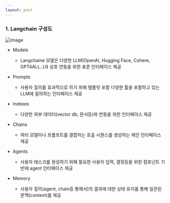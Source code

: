 ```yaml
---
layout: post
---
```


### 1. Langchain 구성도

![image](https://github.com/user-attachments/assets/45763e4d-9670-42e4-81c0-514ed0b355ff)

- Models
  - Langchaine 모델은 다양한 LLM(OpenAI, Hugging Face, Cohere, GPT4ALL..)과 상호 연동을 위한 표준 인터페이스 제공

- Prompts
  - 사용자 질의를 효과적으로 하기 위해 템플릿 포함 다양한 툴을 포함하고 있는 LLM에 질의하는 인터페이스 제공

- Indexes
  - 다양한 외부 데이터(vector db, 문서등)와 연동을 위한 인터페이스 제공
 
- Chains
  - 여러 모델이나 프롬프트를 결합하는 호출 시퀀스를 생성하는 체인 인터페이스 제공

- Agents
  - 사용자 태스크를 완성하기 위해 필요한 사용자 입력, 결정등을 위한 컴포넌트 기반에 agent 인터페이스 제공
 
- Memory
  - 사용자 질의(agent, chain등 통해서)의 결과에 대한 상태 유지를 통해 일관된 문맥(context)를 제공
